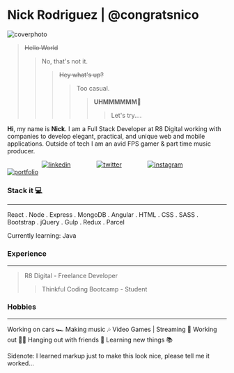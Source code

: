 
# Nick Rodriguez | @congratsnico

![coverphoto](https://i.ibb.co/CVynvpW/githubcover.jpg)

>~~Hello World~~
>>No, that's not it.
>>>~~Hey what's up?~~
>>>>Too casual.
>>>>>**UHMMMMMM**🤔 
>>>>>>Let's try....


**Hi**, my name is **Nick**. I am a Full Stack Developer at R8 Digital working with companies to develop elegant, practical, and unique web and mobile applications. Outside of tech I am an avid FPS gamer & part time music producer.


&nbsp;&nbsp;&nbsp;&nbsp;&nbsp;&nbsp;&nbsp;&nbsp;&nbsp;&nbsp;&nbsp;&nbsp;&nbsp;&nbsp;&nbsp;&nbsp;&nbsp;&nbsp;&nbsp;&nbsp;[![linkedin](https://image.flaticon.com/icons/png/512/174/174857.png)](https://www.linkedin.com/in/nicolasmrodriguez/)&nbsp;&nbsp;&nbsp;&nbsp;&nbsp;&nbsp;&nbsp;&nbsp;&nbsp;&nbsp;&nbsp;&nbsp;&nbsp;&nbsp;&nbsp;[![twitter](https://pngimg.com/uploads/twitter/twitter_PNG9.png)](https://twitter.com/congratsnico)&nbsp;&nbsp;&nbsp;&nbsp;&nbsp;&nbsp;&nbsp;&nbsp;&nbsp;&nbsp;&nbsp;&nbsp;&nbsp;&nbsp;&nbsp;[![instagram](https://www.freepnglogos.com/uploads/hd-instagram-logo-new-design-is-png-format-18.png)](https://www.instagram.com/congratsnico/)&nbsp;&nbsp;&nbsp;&nbsp;&nbsp;&nbsp;&nbsp;&nbsp;&nbsp;&nbsp;&nbsp;&nbsp;&nbsp;&nbsp;&nbsp;[![portfolio](https://static1.squarespace.com/static/5ca1f1b5e8ba44f99af01c3a/t/5ca5c004e4966b968641cf8c/1591169266400/)]()




### Stack it 💻
***
React . Node . Express . MongoDB . Angular . HTML . CSS . SASS . Bootstrap . jQuery . Gulp . Redux . Parcel 

Currently learning: Java

### Experience 
***
> R8 Digital - Freelance Developer
>> Thinkful Coding Bootcamp - Student


### Hobbies
***
Working on cars 🏎️
Making music 🎶
Video Games | Streaming 🔫
Working out 🏋🏼
Hanging out with friends 🍻
Learning new things 📚


Sidenote: I learned markup just to make this look nice, please tell me it worked...





